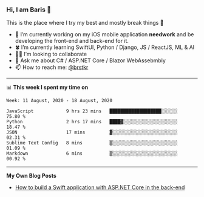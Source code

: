 ### Hi, I am Baris 👋

This is the place where I try my best and mostly break things :rofl:


- 🔭  I’m currently working on my iOS mobile application **needwork** and be developing the front-end and back-end for it.
- 🍀  I’m currently learning SwiftUI, Python / Django, JS / ReactJS, ML & AI
- ✌🏻  I’m looking to collaborate
- 💬  Ask me about C# / ASP.NET Core / Blazor WebAssebmbly
- 📫  How to reach me: [@brstkr](https://brstkr.com/contact.html)

---------

📊 **This week I spent my time on**
<!--START_SECTION:waka-->
```text
Week: 11 August, 2020 - 18 August, 2020

JavaScript            9 hrs 23 mins   ███████████████████░░░░░░   75.80 % 
Python                2 hrs 17 mins   ████▓░░░░░░░░░░░░░░░░░░░░   18.47 % 
JSON                  17 mins         ▓░░░░░░░░░░░░░░░░░░░░░░░░   02.31 % 
Sublime Text Config   8 mins          ▒░░░░░░░░░░░░░░░░░░░░░░░░   01.09 % 
Markdown              6 mins          ▒░░░░░░░░░░░░░░░░░░░░░░░░   00.92 % 
```
<!--END_SECTION:waka-->

---------

**My Own Blog Posts**
 - [How to build a Swift application with ASP.NET Core in the back-end](https://medium.com/@brstkr3/how-to-connect-your-swift-application-to-an-asp-net-core-back-end-cc0ab9a4fba8)

